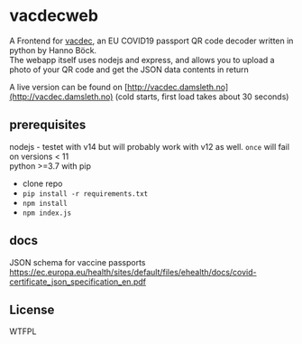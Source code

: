 # vacdecweb

A Frontend for [vacdec]((https://github.com/hannob/vacdec)), an EU COVID19 passport QR code decoder written in python by Hanno Böck.  
The webapp itself uses nodejs and express, and allows you to upload a photo of your QR code and get the JSON data contents in return  

A live version can be found on [http://vacdec.damsleth.no](http://vacdec.damsleth.no) (cold starts, first load takes about 30 seconds)

## prerequisites

nodejs - testet with v14 but will probably work with v12 as well. `once` will fail on versions < 11  
python >=3.7 with pip

* clone repo
* `pip install -r requirements.txt`
* `npm install`
* `npm index.js`

## docs
JSON schema for vaccine passports  
https://ec.europa.eu/health/sites/default/files/ehealth/docs/covid-certificate_json_specification_en.pdf

## License
WTFPL
